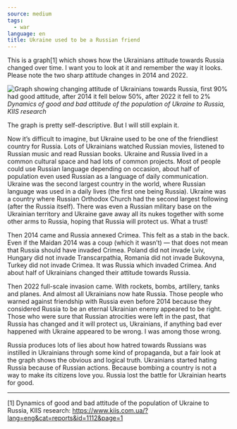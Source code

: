 ```yaml
---
source: medium
tags:
  - war
language: en
title: Ukraine used to be a Russian friend
---
```


This is a graph[1] which shows how the Ukrainians attitude towards Russia changed over time. 
I want you to look at it and remember the way it looks. 
Please note the two sharp attitude changes in 2014 and 2022.

![Graph showing changing attitude of Ukrainians towards Russia, first 90% had good attitude, after 2014 it fell below 50%, after 2022 it fell to 2%](https://www.kiis.com.ua/materials/pr/20220526_dyn/e01.JPG)
_Dynamics of good and bad attitude of the population of Ukraine to Russia, KIIS research_

The graph is pretty self-descriptive. 
But I will still explain it.

Now it’s difficult to imagine, but Ukraine used to be one of the friendliest country for Russia. 
Lots of Ukrainians watched Russian movies, listened to Russian music and read Russian books. 
Ukraine and Russia lived in a common cultural space and had lots of common projects. 
Most of people could use Russian language depending on occasion, about half of population even used Russian as a language of daily communication. 
Ukraine was the second largest country in the world, where Russian language was used in a daily lives (the first one being Russia). 
Ukraine was a country where Russian Orthodox Church had the second largest following (after the Russia itself). 
There was even a Russian military base on the Ukrainian territory and Ukraine gave away all its nukes together with some other arms to Russia, hoping that Russia will protect us. 
What a trust!

Then 2014 came and Russia annexed Crimea. 
This felt as a stab in the back. 
Even if the Maidan 2014 was a coup (which it wasn’t) — that does not mean that Russia should have invaded Crimea. 
Poland did not invade Lviv, Hungary did not invade Transcarpathia, Romania did not invade Bukovyna, Turkey did not invade Crimea. 
It was Russia which invaded Crimea. 
And about half of Ukrainians changed their attitude towards Russia.

Then 2022 full-scale invasion came. 
With rockets, bombs, artillery, tanks and planes. 
And almost all Ukrainians now hate Russia. 
Those people who warned against friendship with Russia even before 2014 because they considered Russia to be an eternal Ukrainian enemy appeared to be right. 
Those who were sure that Russian atrocities were left in the past, that Russia has changed and it will protect us, Ukrainians, if anything bad ever happened with Ukraine appeared to be wrong. 
I was among those wrong.

Russia produces lots of lies about how hatred towards Russians was instilled in Ukrainians through some kind of propaganda, but a fair look at the graph shows the obvious and logical truth. 
Ukrainians started hating Russia because of Russian actions. 
Because bombing a country is not a way to make its citizens love you. 
Russia lost the battle for Ukrainian hearts for good.

---

[1] Dynamics of good and bad attitude of the population of Ukraine to Russia, KIIS research: https://www.kiis.com.ua/?lang=eng&cat=reports&id=1112&page=1